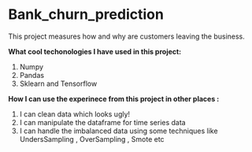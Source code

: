 # Bank_churn_prediction
This project measures how and why are customers leaving the business.


**What cool techonologies I have used in this project:**

1. Numpy
2. Pandas
3. Sklearn and Tensorflow



**How I can use the experinece from this project in other places :**

1. I can clean data which looks ugly! 
2. I can manipulate the dataframe for time series data
3. I can handle the imbalanced data using some techniques like UndersSampling , OverSampling , Smote etc
